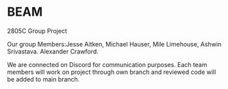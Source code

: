 # BEAM
2805C Group Project 

Our group Members:Jesse Aitken, Michael Hauser, Mile Limehouse, Ashwin Srivastava. Alexander Crawford.

We are connected on Discord for communication purposes. 
Each team members will work on project through own branch and reviewed code will be added to main branch. 
